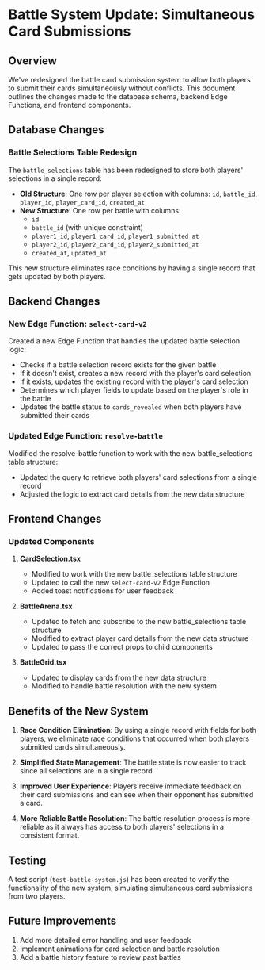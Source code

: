 # Battle System Update: Simultaneous Card Submissions

## Overview

We've redesigned the battle card submission system to allow both players to submit their cards simultaneously without conflicts. This document outlines the changes made to the database schema, backend Edge Functions, and frontend components.

## Database Changes

### Battle Selections Table Redesign

The `battle_selections` table has been redesigned to store both players' selections in a single record:

- **Old Structure**: One row per player selection with columns: `id`, `battle_id`, `player_id`, `player_card_id`, `created_at`
- **New Structure**: One row per battle with columns:
  - `id`
  - `battle_id` (with unique constraint)
  - `player1_id`, `player1_card_id`, `player1_submitted_at`
  - `player2_id`, `player2_card_id`, `player2_submitted_at`
  - `created_at`, `updated_at`

This new structure eliminates race conditions by having a single record that gets updated by both players.

## Backend Changes

### New Edge Function: `select-card-v2`

Created a new Edge Function that handles the updated battle selection logic:

- Checks if a battle selection record exists for the given battle
- If it doesn't exist, creates a new record with the player's card selection
- If it exists, updates the existing record with the player's card selection
- Determines which player fields to update based on the player's role in the battle
- Updates the battle status to `cards_revealed` when both players have submitted their cards

### Updated Edge Function: `resolve-battle`

Modified the resolve-battle function to work with the new battle_selections table structure:

- Updated the query to retrieve both players' card selections from a single record
- Adjusted the logic to extract card details from the new data structure

## Frontend Changes

### Updated Components

1. **CardSelection.tsx**
   - Modified to work with the new battle_selections table structure
   - Updated to call the new `select-card-v2` Edge Function
   - Added toast notifications for user feedback

2. **BattleArena.tsx**
   - Updated to fetch and subscribe to the new battle_selections table structure
   - Modified to extract player card details from the new data structure
   - Updated to pass the correct props to child components

3. **BattleGrid.tsx**
   - Updated to display cards from the new data structure
   - Modified to handle battle resolution with the new system

## Benefits of the New System

1. **Race Condition Elimination**: By using a single record with fields for both players, we eliminate race conditions that occurred when both players submitted cards simultaneously.

2. **Simplified State Management**: The battle state is now easier to track since all selections are in a single record.

3. **Improved User Experience**: Players receive immediate feedback on their card submissions and can see when their opponent has submitted a card.

4. **More Reliable Battle Resolution**: The battle resolution process is more reliable as it always has access to both players' selections in a consistent format.

## Testing

A test script (`test-battle-system.js`) has been created to verify the functionality of the new system, simulating simultaneous card submissions from two players.

## Future Improvements

1. Add more detailed error handling and user feedback
2. Implement animations for card selection and battle resolution
3. Add a battle history feature to review past battles
